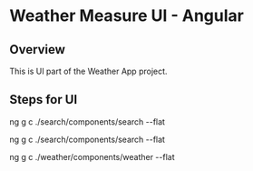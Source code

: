 # Weather Measure UI - Angular

## Overview

This is UI part of the Weather App project.

## Steps for UI

ng g c ./search/components/search --flat

ng g c ./search/components/search --flat

ng g c ./weather/components/weather --flat

